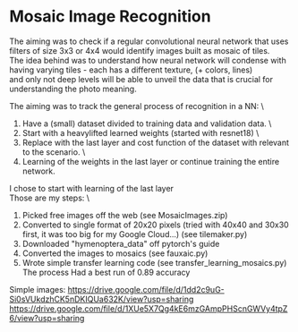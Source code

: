 # Mosaic Image Recognition

The aiming was to check if a regular convolutional neural network that uses filters of size 3x3 or 4x4 would identify images built as mosaic of tiles. \
The idea behind was to understand how neural network will condense with having varying tiles - each has a different texture, (+ colors, lines) \
and only not deep levels will be able to unveil the data that is crucial for understanding the photo meaning.

The aiming was to track the general process of recognition in a NN: \
1. Have a (small) dataset divided to training data and validation data. \
2. Start with a heavylifted learned weights (started with resnet18) \
3. Replace with the last layer and cost function of the dataset with relevant to the scenario. \
4. Learning of the weights in the last layer or continue training the entire network. 

I chose to start with learning of the last layer \
Those are my steps: \
1. Picked free images off the web (see MosaicImages.zip)
2. Converted to single format of 20x20 pixels (tried with 40x40 and 30x30 first, it was too big for my Google Cloud...) (see tilemaker.py)
3. Downloaded "hymenoptera_data" off pytorch's guide
4. Converted the images to mosaics (see fauxaic.py)
5. Wrote simple transfer learning code (see transfer_learning_mosaics.py)
The process Had a best run of 0.89 accuracy

Simple images:
https://drive.google.com/file/d/1dd2c9uG-Si0sVUkdzhCK5nDKIQUa632K/view?usp=sharing
https://drive.google.com/file/d/1XUe5X7Qg4kE6mzGAmpPHScnGWVy4tpZ6/view?usp=sharing


